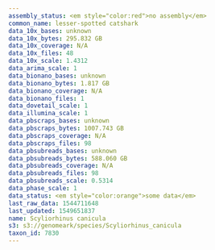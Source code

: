 ```yaml
---
assembly_status: <em style="color:red">no assembly</em>
common_name: lesser-spotted catshark
data_10x_bases: unknown
data_10x_bytes: 295.832 GB
data_10x_coverage: N/A
data_10x_files: 48
data_10x_scale: 1.4312
data_arima_scale: 1
data_bionano_bases: unknown
data_bionano_bytes: 1.817 GB
data_bionano_coverage: N/A
data_bionano_files: 1
data_dovetail_scale: 1
data_illumina_scale: 1
data_pbscraps_bases: unknown
data_pbscraps_bytes: 1007.743 GB
data_pbscraps_coverage: N/A
data_pbscraps_files: 98
data_pbsubreads_bases: unknown
data_pbsubreads_bytes: 588.060 GB
data_pbsubreads_coverage: N/A
data_pbsubreads_files: 98
data_pbsubreads_scale: 0.5314
data_phase_scale: 1
data_status: <em style="color:orange">some data</em>
last_raw_data: 1544711648
last_updated: 1549651837
name: Scyliorhinus canicula
s3: s3://genomeark/species/Scyliorhinus_canicula
taxon_id: 7830
---
```

